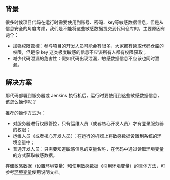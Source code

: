 
## 背景

很多时候项目代码在运行时需要使用到账号、密码、key等敏感数据信息，但是从信息安全的角度考虑，我们是不能将这些敏感数据提交到代码仓库的，主要原因有两个：

- 加强权限管控：参与项目的开发人员可能会有很多，大家都有读取代码仓库的权限，但是像 key 这类极度敏感的信息不应该所有人都有权限获取；
- 减少代码泄漏的危害性：假如代码出现泄漏，敏感数据信息不应该也同时泄漏。

## 解决方案

那代码部署到服务器或 Jenkins 执行机后，运行时要使用到这些敏感数据信息，该怎么操作呢？

推荐的操作方式为：

- 对服务器进行权限管控，只有运维人员（或者核心开发人员）才有登录服务器的权限；
- 运维人员（或者核心开发人员）：在运行的机器上将敏感数据设置到系统的环境变量中；
- 普通开发人员：只需要知道敏感信息的变量名称，在代码中通过读取环境变量的方式获取敏感数据。

存储敏感数据（设置环境变量）和使用敏感数据（引用环境变量）的具体方法，可参考[环境变量](/advanced/dot-env/)使用说明文档。
